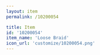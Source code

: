 ```yaml
---
layout: item
permalink: /10200054

title: Item
id: '10200054'
item_name: 'Loose Braid'
icon_url: 'customize/10200054.png'
---
```


